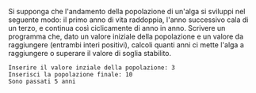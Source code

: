 Si supponga che l'andamento della popolazione di un'alga si sviluppi nel seguente modo: il primo anno di vita raddoppia, l'anno successivo cala di un terzo, e continua così ciclicamente di anno in anno. Scrivere un programma che, dato un valore iniziale della popolazione e un valore da raggiungere (entrambi interi positivi), calcoli quanti anni ci mette l'alga a raggiungere o superare il valore di soglia stabilito.

```plaintext
Inserire il valore inziale della popolazione: 3
Inserisci la popolazione finale: 10
Sono passati 5 anni
```